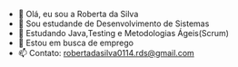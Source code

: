- 👋 Olá, eu sou a Roberta da Silva
- 👀 Sou estudande de Desenvolvimento de Sistemas
- 🌱 Estudando Java,Testing e Metodologias Ágeis(Scrum)
- 💞️ Estou em busca de emprego
- 📫 Contato: robertadasilva0114.rds@gmail.com

<!---
RobertadaSilva/RobertadaSilva is a ✨ special ✨ repository because its `README.md` (this file) appears on your GitHub profile.
You can click the Preview link to take a look at your changes.
--->
